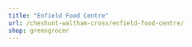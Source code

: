 ```yaml
---
title: "Enfield Food Centre"
url: /cheshunt-waltham-cross/enfield-food-centre/
shop: greengrocer
---
```

